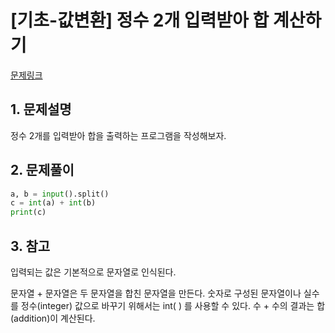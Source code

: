 # [기초-값변환] 정수 2개 입력받아 합 계산하기

[문제링크](https://codeup.kr/problem.php?id=6025)



## 1. 문제설명

정수 2개를 입력받아
합을 출력하는 프로그램을 작성해보자.




## 2. 문제풀이

```python
a, b = input().split()
c = int(a) + int(b)
print(c)
```



## 3. 참고

입력되는 값은 기본적으로 문자열로 인식된다.

문자열 + 문자열은 두 문자열을 합친 문자열을 만든다.
숫자로 구성된 문자열이나 실수를 정수(integer) 값으로 바꾸기 위해서는 int( ) 를 사용할 수 있다.
수 + 수의 결과는 합(addition)이 계산된다.


